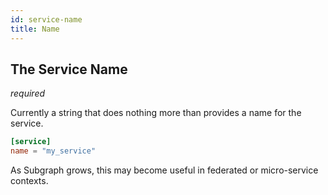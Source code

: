 ```yaml
---
id: service-name
title: Name
---
```


## The Service Name

_required_

Currently a string that does nothing more than provides a name for the service.

```toml
[service]
name = "my_service"
```

As Subgraph grows, this may become useful in federated or micro-service contexts.
